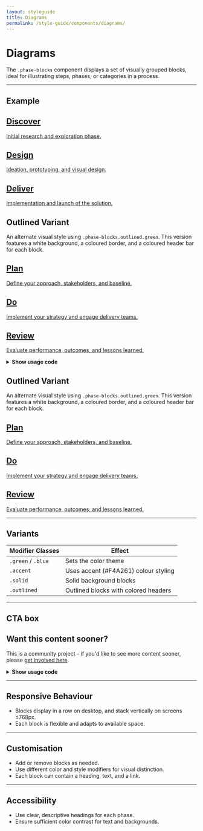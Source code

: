 ```yaml
---
layout: styleguide
title: Diagrams
permalink: /style-guide/components/diagrams/
---
```


# Diagrams

The `.phase-blocks` component displays a set of visually grouped blocks, ideal for illustrating steps, phases, or categories in a process.

---

## Example

<div class="phase-blocks green solid">
  <a class="phase-block" href="#">
    <h2>Discover</h2>
    <p>Initial research and exploration phase.</p>
  </a>
  <a class="phase-block" href="#">
    <h2>Design</h2>
    <p>Ideation, prototyping, and visual design.</p>
  </a>
  <a class="phase-block" href="#">
    <h2>Deliver</h2>
    <p>Implementation and launch of the solution.</p>
  </a>
</div>

## Outlined Variant

An alternate visual style using `.phase-blocks.outlined.green`. This version features a white background, a coloured border, and a coloured header bar for each block.

<div class="phase-blocks outlined green">
  <a class="phase-block" href="#">
    <h2>Plan</h2>
    <p>Define your approach, stakeholders, and baseline.</p>
  </a>
  <a class="phase-block" href="#">
    <h2>Do</h2>
    <p>Implement your strategy and engage delivery teams.</p>
  </a>
  <a class="phase-block" href="#">
    <h2>Review</h2>
    <p>Evaluate performance, outcomes, and lessons learned.</p>
  </a>
</div>

<details>
  <summary><strong>Show usage code</strong></summary>

  {% highlight html %}
  <div class="phase-blocks green solid">
    <a class="phase-block" href="#">
      <h2>Discover</h2>
      <p>Initial research and exploration phase.</p>
    </a>
    <a class="phase-block" href="#">
      <h2>Design</h2>
      <p>Ideation, prototyping, and visual design.</p>
    </a>
    <a class="phase-block" href="#">
      <h2>Deliver</h2>
      <p>Implementation and launch of the solution.</p>
    </a>
  </div>
  {% endhighlight %}
</details>

## Outlined Variant

An alternate visual style using `.phase-blocks.outlined.green`. This version features a white background, a coloured border, and a coloured header bar for each block.

<div class="phase-blocks outlined green">
  <a class="phase-block" href="#">
    <h2>Plan</h2>
    <p>Define your approach, stakeholders, and baseline.</p>
  </a>
  <a class="phase-block" href="#">
    <h2>Do</h2>
    <p>Implement your strategy and engage delivery teams.</p>
  </a>
  <a class="phase-block" href="#">
    <h2>Review</h2>
    <p>Evaluate performance, outcomes, and lessons learned.</p>
  </a>
</div>

---

## Variants

| Modifier Classes         | Effect                                 |
|-------------------------|----------------------------------------|
| `.green` / `.blue`      | Sets the color theme                   |
| `.accent`               | Uses accent (#F4A261) colour styling   |
| `.solid`                | Solid background blocks                |
| `.outlined`             | Outlined blocks with colored headers   |

---


## CTA box

<div class="cta-block">
  <h2>Want this content sooner?</h2>
  <p>This is a community project – if you'd like to see more content sooner, please <a href="/about/join-the-project/">get involved here</a>.</p>
</div>

<details>
  <summary><strong>Show usage code</strong></summary>

  {% highlight html %}
  <div class="cta-block">
    <h2>Want this content sooner?</h2>
    <p>This is a community project – if you'd like to see more content sooner, please <a href="/about/join-the-project/">get involved here</a>.</p>
  </div>
  {% endhighlight %}
</details>

---

## Responsive Behaviour

- Blocks display in a row on desktop, and stack vertically on screens ≤768px.
- Each block is flexible and adapts to available space.

---

## Customisation

- Add or remove blocks as needed.
- Use different color and style modifiers for visual distinction.
- Each block can contain a heading, text, and a link.

---

## Accessibility

- Use clear, descriptive headings for each phase.
- Ensure sufficient color contrast for text and backgrounds.

